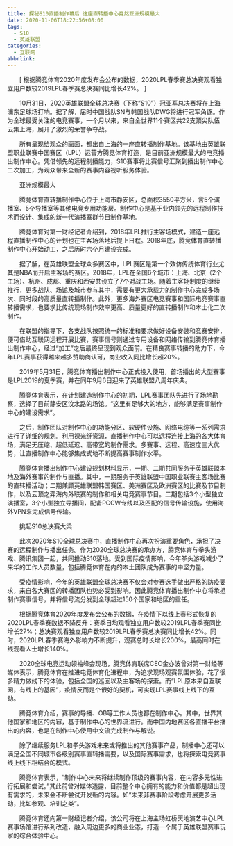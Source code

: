 ```yaml
---
title: 探秘S10直播制作幕后 这座直转播中心竟然亚洲规模最大
date: 2020-11-06T18:22:56+08:00
tags:
  - S10
  - 英雄联盟
categories:
  - 互联网
abbrlink:
---
```


　　[ 根据腾竞体育2020年度发布会公布的数据，2020LPL春季赛总决赛观看独立用户数较2019LPL春季赛总决赛同比增长42%。 ]

　　10月31日，2020英雄联盟全球总决赛（下称“S10”）冠亚军总决赛将在上海浦东足球场打响。据了解，届时中国战队SN与韩国战队DWG将进行冠军角逐。作为全球最受关注的电竞赛事，一个月以来，来自全世界11个赛区共22支顶尖队伍云集上海，展开了激烈的荣誉争夺战。

　　所有呈现给观众的画面，都出自上海的一座直转播制作基地。该基地由英雄联盟职业联赛中国赛区（LPL）运营方腾竞体育打造，是目前亚洲规模最大的电竞播出制作中心。凭借领先的远程制播能力，S10赛事将比赛信号汇聚到播出制作中心二次加工，为观众带来全新的赛事内容视听服务体验。

　　亚洲规模最大

　　腾竞体育直转播制作中心位于上海市静安区，总面积3550平方米，含5个演播室、5个导播室等其他电竞专用功能房。制作中心是基于业内领先的远程制作技术而设计、集成的新一代演播室群节目制作基地。

　　腾竞体育对第一财经记者介绍到，2018年LPL推行主客场模式，建造一座远程直播制作中心的计划也在主客场落地后提上日程。2018年底，腾竞体育直转播制作中心开始动工，之后历时六个月建设完成。

　　据了解，在英雄联盟全球众多赛区中，LPL赛区是第一个效仿传统体育行业尤其是NBA而开启主客场的赛区。2018年，LPL在全国6个城市：上海、北京（2个主场）、杭州、成都、重庆和西安共设立了7个对战主场。随着主客场制度的继续推行，更多战队、场馆及城市参与其中，需要有更大承载力的制作中心完成多场次、同时段的高质量直转播制作。此外，更多海外赛区电竞赛事和国际电竞赛事直转播需求，也要求比传统现场制作效率更高、质量更好的直转播制作和本土化二次制作。

　　在联盟的指导下，各支战队按照统一的标准和要求做好设备安装和竞赛安排，便可借助互联网远程开展比赛，赛事信号则通过专用设备和网络传输到腾竞体育播出制作中心，经过“加工”之后最终呈现到观众面前。在精良赛事转播的助力下，今年LPL赛事获得越来越多赞助商认可，商业收入同比增长超20%。

　　2019年5月31日，腾竞体育播出制作中心正式投入使用，首场播出的大型赛事是LPL2019的夏季赛，并在同年9月6日迎来了英雄联盟八周年庆典。

　　腾竞体育表示，在计划建造制作中心的初期，LPL赛事团队先进行了场地勘察，选择了目前静安区汶水路的场馆。“这里有足够大的地方，能够满足赛事制作中心的建设需求”。

　　之后，制作团队对制作中心的功能分区、软硬件设施、网络电缆等一系列需求进行了详细的规划。利用裸光纤资源，直播制作中心可以远程连接上海的各大体育场，满足无压缩、超低延迟、高带宽的制作需求。多赛事、远程、高速度三大优势，让直播制作中心能够集成式地不断提高赛事制作水平。

　　腾竞体育播出制作中心建设规划材料显示，一期、二期共同服务于英雄联盟本地及海外赛事的制作与直播。其中，一期服务于英雄联盟中国职业联赛主客场比赛的直转播活动；二期兼顾英雄联盟韩国赛区、美洲赛区及欧洲赛区的比赛及节目制作，以及云顶之弈海内外联赛的制作和相关电竞赛事节目。二期包括3个小型独立演播室，3个小型独立导播间，配备PCCW专线以及匹配的信号传输设施，使用海外VPN来完成信号传输。

　　挑起S10总决赛大梁

　　此次2020年S10全球总决赛中，直播制作中心再次扮演重要角色，承担了决赛的远程制作与播出任务。作为2020全球总决赛的承办方，腾竞体育与拳头游戏、腾讯集团一起，共同推动S10落地。受到国际疫情影响，今年拳头游戏减少了来华的工作人员数量，包括腾竞体育在内的本土团队成为赛事的中坚力量。

　　受疫情影响，今年的英雄联盟全球总决赛不仅会对参赛选手做出严格的防疫要求，来自各大赛区的转播团队也势必受到影响。因此腾竞体育播出制作中心将承担制作赛事信号，并将信号流分发到全球超过150个国家和地区的重任。

　　根据腾竞体育2020年度发布会公布的数据，在疫情下以线上赛形式恢复的2020LPL春季赛数据不降反升：赛季日均观看独立用户数较2019LPL春季赛同比增长27%；总决赛观看独立用户数较2019LPL春季赛总决赛同比增长42%。同时，2020LPL春季赛海外影响力不断提升，观赛总时长增长200%，最高同时在线观看人士增长140%。

　　2020全球电竞运动领袖峰会现场，腾竞体育联席CEO金亦波曾对第一财经等媒体表示，腾竞体育在推进电竞体育化进程中，为追求现场观赛氛围体验，花了很多精力做线下的体验，包括全国的巡回以及主客场的探索。而“LPL原本来自互联网，有线上的基因”，疫情反而是个很好的契机，可实现LPL赛事线上线下的互动。

　　腾竞体育介绍，赛事的导播、OB等工作人员也都在制作中心。其中，世界其他国家和地区的内容，基于制作中心的世界流进行。而中国内地赛区各直播平台播出的内容，也是在制作中心使用中文流完成制作与解说。

　　除了继续服务LPL和拳头游戏未来或将推出的其他赛事产品，制播中心还可以满足全国不同城市各级别赛事直转播需要，以及国际赛事需求，也将探索电竞赛事线上线下相结合的模式。

　　腾竞体育表示，“制作中心未来将继续制作顶级的赛事内容，在内容多元性进行拓展和尝试。”其此前曾对媒体透露，目前整个中心拥有的能力和价值都是超出现有需求的，未来会不断尝试开发新的内容。如“未来非赛事阶段考虑开展更多活动，比如参观、培训之类”。

　　腾竞体育还向第一财经记者介绍，该公司将在上海主场虹桥天地演艺中心LPL赛事场馆进行系列改造，融入周边更多的商业业态，打造一个属于英雄联盟赛事玩家的综合体验中心。
